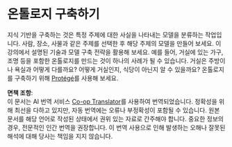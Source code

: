 <!--
CO_OP_TRANSLATOR_METADATA:
{
  "original_hash": "a057a8604f3976c3e309884453f1fad0",
  "translation_date": "2025-08-24T21:37:38+00:00",
  "source_file": "lessons/2-Symbolic/assignment.md",
  "language_code": "ko"
}
-->
# 온톨로지 구축하기

지식 기반을 구축하는 것은 특정 주제에 대한 사실을 나타내는 모델을 분류하는 작업입니다. 사람, 장소, 사물과 같은 주제를 선택한 후 해당 주제의 모델을 만들어 보세요. 이 강의에서 설명된 기술과 모델 구축 전략을 활용해 보세요. 예를 들어, 거실에 있는 가구, 조명 등을 포함한 온톨로지를 만드는 것이 하나의 사례가 될 수 있습니다. 거실은 주방이나 욕실과 어떻게 다를까요? 어떻게 거실인지, 식당이 아닌지 알 수 있을까요? 온톨로지를 구축하기 위해 [Protégé](https://protege.stanford.edu/)를 사용해 보세요.

**면책 조항**:  
이 문서는 AI 번역 서비스 [Co-op Translator](https://github.com/Azure/co-op-translator)를 사용하여 번역되었습니다. 정확성을 위해 최선을 다하고 있지만, 자동 번역에는 오류나 부정확성이 포함될 수 있습니다. 원본 문서를 해당 언어로 작성된 상태에서 권위 있는 자료로 간주해야 합니다. 중요한 정보의 경우, 전문적인 인간 번역을 권장합니다. 이 번역 사용으로 인해 발생하는 오해나 잘못된 해석에 대해 당사는 책임을 지지 않습니다.